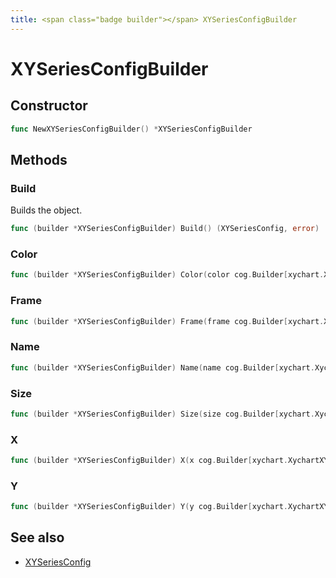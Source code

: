 ```yaml
---
title: <span class="badge builder"></span> XYSeriesConfigBuilder
---
```

# <span class="badge builder"></span> XYSeriesConfigBuilder

## Constructor

```go
func NewXYSeriesConfigBuilder() *XYSeriesConfigBuilder
```
## Methods

### <span class="badge object-method"></span> Build

Builds the object.

```go
func (builder *XYSeriesConfigBuilder) Build() (XYSeriesConfig, error)
```

### <span class="badge object-method"></span> Color

```go
func (builder *XYSeriesConfigBuilder) Color(color cog.Builder[xychart.XychartXYSeriesConfigColor]) *XYSeriesConfigBuilder
```

### <span class="badge object-method"></span> Frame

```go
func (builder *XYSeriesConfigBuilder) Frame(frame cog.Builder[xychart.XychartXYSeriesConfigFrame]) *XYSeriesConfigBuilder
```

### <span class="badge object-method"></span> Name

```go
func (builder *XYSeriesConfigBuilder) Name(name cog.Builder[xychart.XychartXYSeriesConfigName]) *XYSeriesConfigBuilder
```

### <span class="badge object-method"></span> Size

```go
func (builder *XYSeriesConfigBuilder) Size(size cog.Builder[xychart.XychartXYSeriesConfigSize]) *XYSeriesConfigBuilder
```

### <span class="badge object-method"></span> X

```go
func (builder *XYSeriesConfigBuilder) X(x cog.Builder[xychart.XychartXYSeriesConfigX]) *XYSeriesConfigBuilder
```

### <span class="badge object-method"></span> Y

```go
func (builder *XYSeriesConfigBuilder) Y(y cog.Builder[xychart.XychartXYSeriesConfigY]) *XYSeriesConfigBuilder
```

## See also

 * <span class="badge object-type-struct"></span> [XYSeriesConfig](./object-XYSeriesConfig.md)
